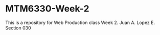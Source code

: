 # MTM6330-Week-2
This is a repository for Web Production class Week 2.
Juan A. Lopez E. Section 030
